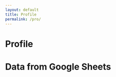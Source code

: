 ```yaml
---
layout: default
title: Profile
permalink: /pro/
---
```


# Profile


  <title>Google Sheets Data</title>
  <style>
    /* Your CSS styles here */
  </style>


  <h1>Data from Google Sheets</h1>

  <div class="card-container" id="cardContainer">
    <!-- Cards will be inserted here -->
  </div>

  <script>
    // Check if user is logged in and get user information from localStorage
    if (localStorage.getItem('userLoggedIn') === 'true') {
      var userEmail = localStorage.getItem('userEmail'); // Get the logged-in user's email

      // Fetch data from Google Apps Script, passing the user's email as a query parameter
      fetch(`https://script.google.com/macros/s/AKfycbwGUhSttkDP3B8bUie3h_zHvoUHfZgohHofiL_EonGAyV6TNXhPbFmXiGD78DFXwzBKAA/exec?userEmail=${encodeURIComponent(userEmail)}`)
  .then(response => response.json())
  .then(data => {
    console.log(data);  // Log the data to see if it's coming through
    const cardContainer = document.getElementById('cardContainer');
    
    if (data.length === 0) {
      console.log('No data available for this user.');
    }
    
    data.forEach(row => {
      const card = document.createElement('div');
      card.classList.add('card');
      
      const cardHeader = document.createElement('div');
      cardHeader.classList.add('card-header');
      cardHeader.textContent = row['Name']; // Assuming 'Name' is a column header in your sheet
      
      const cardBody = document.createElement('div');
      cardBody.classList.add('card-body');
      
      Object.keys(row).forEach(header => {
        if (header !== 'Name') { // Skip the header if it's already used as the title
          const p = document.createElement('p');
          p.innerHTML = `<strong>${header}:</strong> ${row[header]}`;
          cardBody.appendChild(p);
        }
      });

      card.appendChild(cardHeader);
      card.appendChild(cardBody);

      cardContainer.appendChild(card);
    });
  })
  .catch(error => console.error('Error fetching data:', error));


      

  </script>
